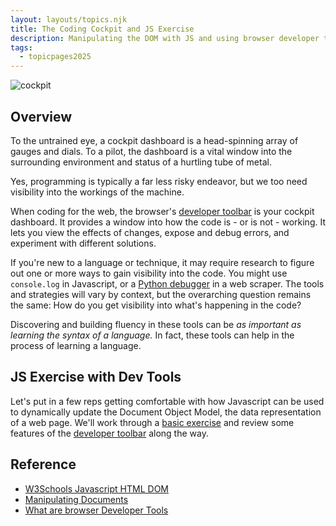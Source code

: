 ```yaml
---
layout: layouts/topics.njk
title: The Coding Cockpit and JS Exercise
description: Manipulating the DOM with JS and using browser developer tools
tags:
  - topicpages2025
---
```


![cockpit](/static/img/nasa-cockpit.jpg)

## Overview

To the untrained eye, a cockpit dashboard is a head-spinning array of gauges and dials. To a pilot, the dashboard is a vital window into the surrounding environment and status of a hurtling tube of metal.

Yes, programming is typically a far less risky endeavor, but we too need visibility into the workings of the machine.

When coding for the web, the browser's [developer toolbar][] is your cockpit dashboard. It provides a window into how the code is - or is not - working. It lets you view the effects of changes, expose and debug errors, and experiment with different solutions.

If you're new to a language or technique, it may require research to figure out one or more ways to gain visibility into the code. You might use `console.log` in Javascript, or a [Python debugger][] in a web scraper. The tools and strategies will vary by context, but the overarching question remains the same: How do you get visibility into what's happening in the code?

Discovering and building fluency in these tools can be *as important as learning the syntax of a language.* In fact, these tools can help in the process of learning a language.

## JS Exercise with Dev Tools

Let's put in a few reps getting comfortable with how Javascript can be used to dynamically update the Document Object Model, the data representation of a web page. We'll work through a [basic exercise][] and review some features of the [developer toolbar][] along the way.

## Reference

- [W3Schools Javascript HTML DOM](https://www.w3schools.com/js/js_htmldom.asp)
- [Manipulating Documents](https://developer.mozilla.org/en-US/docs/Learn/JavaScript/Client-side_web_APIs/Manipulating_documents)
- [What are browser Developer Tools](https://developer.mozilla.org/en-US/docs/Learn/Common_questions/What_are_browser_developer_tools)

[basic exercise]: https://github.com/zstumgoren/js-exercises
[developer toolbar]: https://developer.mozilla.org/en-US/docs/Tools
[Python debugger]: https://pypi.org/project/ipdb/
